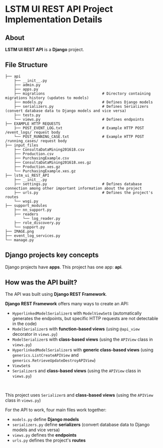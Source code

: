 # LSTM UI REST API Project Implementation Details

## About

**LSTM UI REST API** is a **Django** project.

## File Structure

```
├── api
    ├── __init__.py
    ├── admin.py
    ├── apps.py
    ├── migrations                          # Directory containing migrations history (updates to models)
    ├── models.py                           # Defines Django models
    ├── serializers.py                      # Defines Serializers (convert database data to Django models and vice versa)
    ├── tests.py
    └── views.py                            # Defines endpoints
├── EXAMPLE HTTP REQUESTS
    ├── POST_EVENT_LOG.txt                  # Example HTTP POST /event_logs/ request body
    └── POST_RUNNING_CASE.txt               # Example HTTP POST /running_cases/ request body
├── input_files
    ├── ConsultaDataMining201618.csv
    ├── Production.csv
    ├── PurchasingExample.csv
    ├── ConsultaDataMining201618.xes.gz
    ├── Production.xes.gz
    └── PurchasingExample.xes.gz
├── lstm_ui_REST_API
    ├── __init__.py
    ├── settings.py                         # Defines database connection among other important information about the project
    ├── urls.py                             # Defines the project's routes
    └── wsgi.py
├── support_modules
    ├── nn_support.py
    ├── readers
        └── log_reader.py
    ├── role_discovery.py
    └── support.py
├── IMAGE.png
├── event_log_services.py
└── manage.py
```

## Django projects key concepts

Django projects have **apps**. This project has one app: **api**.

## How was the API built?

The API was built using **Django REST Framework**.

**Django REST Framework** offers many ways to create an API:

* `HyperlinkedModelSerializer`s with `ModelViewSet`s (automatically generates the endpoints, but specific HTTP requests are not detectable in the code)
* `ModelSerializer`s with **function-based views** (using `@api_view` decorator in `views.py`)
* `ModelSerializer`s with **class-based views** (using the `APIView` class in `views.py`)
* `HyperlinkedModelSerializer`s with **generic class-based views** (using `generics.ListCreateAPIView` and `generics.RetrieveUpdateDestroyAPIView`)
* `ViewSet`s
* `Serializer`s and **class-based views** (using the `APIView` class in `views.py`)

<br />

This project uses `Serializer`s and **class-based views** (using the `APIView` class in `views.py`)

For the API to work, four main files work together:

* `models.py` define **Django models**
* `serializers.py` define **serializers** (convert database data to Django models and vice versa)
* `views.py` defines the **endpoints**
* `urls.py` defines the project's **routes**
